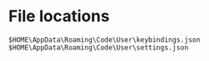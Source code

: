 # File locations

`$HOME\AppData\Roaming\Code\User\keybindings.json`
`$HOME\AppData\Roaming\Code\User\settings.json`
